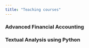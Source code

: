 ```yaml
---
title: "Teaching courses"
---
```


### Advanced Financial Accounting 



### Textual Analysis using Python
